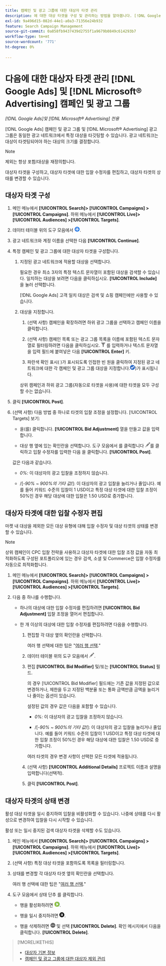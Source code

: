 ```yaml
---
title: 캠페인 및 광고 그룹에 대한 대상자 타겟 관리
description: 에 대한 대상 타겟을 구성 및 관리하는 방법을 알아봅니다. [!DNL Google Ads] 및 [!DNL Microsoft® Advertising] 캠페인 및 광고 그룹.
exl-id: 9a496d15-082d-44e1-a0a3-71356e24b932
feature: Search Campaign Management
source-git-commit: 0a858fb9437439d2755f1a9679b0849c614293b7
workflow-type: tm+mt
source-wordcount: '771'
ht-degree: 0%

---
```


# 다음에 대한 대상자 타겟 관리 [!DNL Google Ads] 및 [!DNL Microsoft® Advertising] 캠페인 및 광고 그룹

*[!DNL Google Ads]및 [!DNL Microsoft® Advertising] 전용*

[!DNL Google Ads] 캠페인 및 광고 그룹 및 [!DNL Microsoft® Advertising] 광고 그룹은 동일한 광고 네트워크에서 특정 대상을 타깃팅할 수 있습니다. 광고 네트워크는 대상이 타겟팅되어야 하는 대상의 크기를 결정합니다.

>[!NOTE]
>
>제외는 항상 포함/대상을 재정의합니다.

대상자 타겟을 구성하고, 대상자 타겟에 대한 입찰 수정자를 편집하고, 대상자 타겟의 상태를 변경할 수 있습니다.

## 대상자 타겟 구성

1. 메인 메뉴에서 **[!UICONTROL Search]> [!UICONTROL Campaigns] >[!UICONTROL Campaigns]**. 하위 메뉴에서 **[!UICONTROL Live]> [!UICONTROL Audiences] >[!UICONTROL Targets]**.

1. 데이터 테이블 위의 도구 모음에서 ![만들기](/help/search-social-commerce/assets/add.png "만들기").

1. 광고 네트워크와 계정 이름을 선택한 다음 **[!UICONTROL Continue]**.

1. 특정 캠페인 및 광고 그룹에 대한 대상자 타겟을 구성합니다.

   1. 지정된 광고 네트워크에 적용할 대상을 선택합니다.

      필요한 경우 최소 3자의 특정 텍스트 문자열이 포함된 대상을 검색할 수 있습니다. 일치하는 대상을 보려면 다음을 클릭하십시오. **[!UICONTROL Include]** 을 눌러 선택합니다.

      [!DNL Google Ads] 고객 일치 대상은 검색 및 쇼핑 캠페인에만 사용할 수 있습니다.

   1. 대상을 지정합니다.

      1. (선택 사항) 캠페인을 확장하려면 하위 광고 그룹을 선택하고 캠페인 이름을 클릭합니다.

      1. (선택 사항) 캠페인 목록 또는 광고 그룹 목록을 이름에 포함된 텍스트 문자열로 필터링하려면 다음을 클릭하십시오. ![필터](/help/search-social-commerce/assets/filter.png "필터") 를 입력하거나 텍스트 문자열을 입력 필드에 붙여넣은 다음 **[!UICONTROL Enter]** 키.

      1. 파란색 확인 표시( )가 표시되도록 인접한 빈 원을 클릭하여 지정된 광고 네트워크에 대한 각 캠페인 및 광고 그룹 대상을 지정합니다.![선택](/help/search-social-commerce/assets/include.png "선택"))가 표시됩니다.

      상위 캠페인과 하위 광고 그룹(자동으로 타겟을 사용)에 대한 타겟을 모두 구성할 수는 없습니다.

1. 클릭 **[!UICONTROL Post]**.

1. (선택 사항) 다음 방법 중 하나로 타겟의 입찰 조정을 설정합니다. [!UICONTROL Targets] 보기:

   * 을(를) 클릭합니다. **[!UICONTROL Bid Adjustment]** 열을 만들고 값을 입력합니다.

   * 대상 행 옆에 있는 확인란을 선택합니다. 도구 모음에서 를 클릭합니다 ![편집](/help/search-social-commerce/assets/edit.png "편집")를 클릭하고 입찰 수정자를 입력한 다음 을 클릭합니다. **[!UICONTROL Post]**.

   값은 다음과 같습니다.

   * *0%:* 이 대상자의 광고 입찰을 조정하지 않습니다.

   * /[*-90% ~ 900%의 기타 값*/]: 이 대상자의 광고 입찰을 늘리거나 줄입니다. 예를 들어 키워드 수준의 입찰이 1 USD이고 특정 대상 타겟에 대한 입찰 조정이 50%인 경우 해당 대상에 대한 입찰은 1.50 USD로 증가합니다.

## 대상자 타겟에 대한 입찰 수정자 편집

마켓 내 대상을 제외한 모든 대상 유형에 대해 입찰 수정자 및 대상 타겟의 상태를 변경할 수 있습니다.

>[!NOTE]
>
>상위 캠페인이 CPC 입찰 전략을 사용하고 대상자 타겟에 대한 입찰 조정 값을 자동 최적화하도록 구성된 포트폴리오에 있는 경우 검색, 소셜 및 Commerce은 입찰 수정자를 자동으로 최적화합니다.

1. 메인 메뉴에서 **[!UICONTROL Search]> [!UICONTROL Campaigns] >[!UICONTROL Campaigns]**. 하위 메뉴에서 **[!UICONTROL Live]> [!UICONTROL Audiences] >[!UICONTROL Targets]**.

1. 다음 중 하나를 수행합니다.

   * 하나의 대상에 대한 입찰 수정자를 편집하려면 **[!UICONTROL Bid Adjustment]** 입찰 조정을 열어서 편집합니다.

   * 한 개 이상의 대상에 대한 입찰 수정자를 편집하려면 다음을 수행합니다.

      1. 편집할 각 대상 옆의 확인란을 선택합니다.

         여러 행 선택에 대한 팁은 &quot;[여러 행 선택](/help/search-social-commerce/common-tasks/navigation-editing-selection/multiple-rows-select.md).&quot;

      1. 데이터 테이블 위의 도구 모음에서 ![편집](/help/search-social-commerce/assets/edit.png "편집").

      1. 편집 **[!UICONTROL Bid Modifier]** 및/또는 **[!UICONTROL Status]** 필드.

         의 경우 [!UICONTROL Bid Modifier] 필드에는 기존 값을 지정된 값으로 변경하거나, 제한을 두고 지정된 백분율 또는 통화 금액만큼 금액을 늘리거나 줄이는 옵션이 있습니다.

         설정된 값의 경우 값은 다음을 포함할 수 있습니다.

         * *0%:* 이 대상자의 광고 입찰을 조정하지 않습니다.

         * /[*-90% ~ 900%의 기타 값*/]: 이 대상자의 광고 입찰을 늘리거나 줄입니다. 예를 들어 키워드 수준의 입찰이 1 USD이고 특정 대상 타겟에 대한 입찰 조정이 50%인 경우 해당 대상에 대한 입찰은 1.50 USD로 증가합니다.

         여러 타겟의 경우 변경 사항이 선택한 모든 타겟에 적용됩니다.

      1. (선택 사항) **[!UICONTROL Additional Details]** 프로젝트 이름과 설명을 입력합니다(선택적).

      1. 클릭 **[!UICONTROL Post]**.

## 대상자 타겟의 상태 변경

활성 대상 타겟을 일시 중지하여 입찰을 비활성화할 수 있습니다. 나중에 상태를 다시 활성으로 변경하여 입찰을 다시 시작할 수 있습니다.

활성 또는 일시 중지된 검색 대상자 타겟을 삭제할 수도 있습니다.

1. 메인 메뉴에서 **[!UICONTROL Search]> [!UICONTROL Campaigns] >[!UICONTROL Campaigns]**. 하위 메뉴에서 **[!UICONTROL Live]> [!UICONTROL Audiences] >[!UICONTROL Targets]**.

1. (선택 사항) 특정 대상 타겟을 포함하도록 목록을 필터링합니다.

1. 상태를 변경할 각 대상자 타겟 옆의 확인란을 선택합니다.

   여러 행 선택에 대한 팁은 &quot;[여러 행 선택](/help/search-social-commerce/common-tasks/navigation-editing-selection/multiple-rows-select.md).&quot;

1. 도구 모음에서 상태 단추 를 클릭합니다.

   * 행을 활성화하려면 ![활성화](/help/search-social-commerce/assets/activate.png "활성화").

   * 행을 일시 중지하려면 ![일시 중지](/help/search-social-commerce/assets/pause.png "일시 중지").

   * 행을 삭제하려면 ![추가 작업](/help/search-social-commerce/assets/more.png "추가 작업") 및 선택 **[!UICONTROL Delete]**. 확인 메시지에서 다음을 클릭합니다. **[!UICONTROL Delete]**.

>[!MORELIKETHIS]
>
>* [대상자 기본 정보](audience-about.md)
>* [캠페인 및 광고 그룹에 대한 대상자 제외 관리](/help/search-social-commerce/campaign-management/campaigns/audience-exclusions-manage.md)

